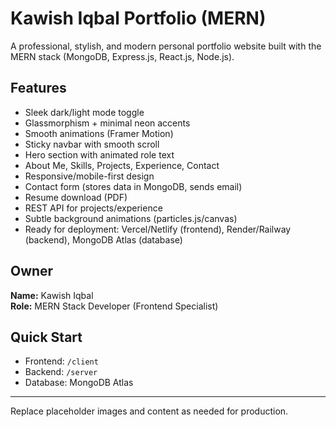 # Kawish Iqbal Portfolio (MERN)

A professional, stylish, and modern personal portfolio website built with the MERN stack (MongoDB, Express.js, React.js, Node.js).

## Features
- Sleek dark/light mode toggle
- Glassmorphism + minimal neon accents
- Smooth animations (Framer Motion)
- Sticky navbar with smooth scroll
- Hero section with animated role text
- About Me, Skills, Projects, Experience, Contact
- Responsive/mobile-first design
- Contact form (stores data in MongoDB, sends email)
- Resume download (PDF)
- REST API for projects/experience
- Subtle background animations (particles.js/canvas)
- Ready for deployment: Vercel/Netlify (frontend), Render/Railway (backend), MongoDB Atlas (database)

## Owner
**Name:** Kawish Iqbal  
**Role:** MERN Stack Developer (Frontend Specialist)

## Quick Start
- Frontend: `/client`  
- Backend: `/server`  
- Database: MongoDB Atlas

---

Replace placeholder images and content as needed for production.
